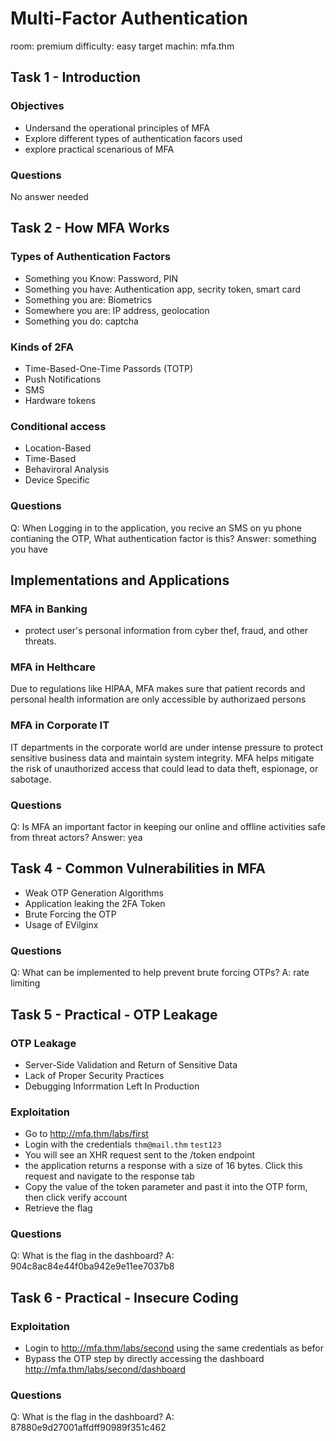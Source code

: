# Multi-Factor Authentication
room: premium
difficulty: easy
target machin: mfa.thm

## Task 1 - Introduction

### Objectives
- Undersand the operational principles of MFA
- Explore different types of authentication facors used
- explore practical scenarious of MFA

### Questions
No answer needed
## Task 2 - How MFA Works

### Types of Authentication Factors

* Something you Know: Password, PIN
* Something you have: Authentication app, secrity token, smart card
* Something you are: Biometrics
* Somewhere you are: IP address, geolocation
* Something you do: captcha

### Kinds of 2FA

* Time-Based-One-Time Passords (TOTP)
* Push Notifications
* SMS
* Hardware tokens

### Conditional access
* Location-Based
* Time-Based
* Behaviroral Analysis
* Device Specific

### Questions
Q: When Logging in to the application, you recive an SMS on yu phone contianing the OTP, What authentication factor is this?
Answer: something you have

## Implementations and Applications

### MFA in Banking
* protect user's personal information from cyber thef, fraud, and other threats.

### MFA in Helthcare
Due to regulations like HIPAA, MFA makes sure that patient records and personal health information are only accessible by authorizaed persons

### MFA in Corporate IT
IT departments in the corporate world are under intense pressure to protect sensitive business data and maintain system integrity. MFA helps mitigate the risk of unauthorized access that could lead to data theft, espionage, or sabotage.

### Questions
Q: Is MFA an important factor in keeping our online and offline activities safe from threat actors?
Answer: yea

## Task 4 - Common Vulnerabilities in MFA
* Weak OTP Generation Algorithms
* Application leaking the 2FA Token
* Brute Forcing the OTP
* Usage of EVilginx

### Questions
Q: What can be implemented to help prevent brute forcing OTPs?
A: rate limiting

## Task 5 - Practical - OTP Leakage
### OTP Leakage
* Server-Side Validation and Return of Sensitive Data
* Lack of Proper Security Practices
* Debugging Inforrmation Left In Production


### Exploitation

* Go to http://mfa.thm/labs/first
* Login with the credentials `thm@mail.thm` `test123`
* You will see an XHR request sent to the /token endpoint
* the application returns a response with a size of 16 bytes. Click this request and navigate to the response tab
* Copy the value of the token parameter and past it into the OTP form, then click verify account
* Retrieve the flag


### Questions
Q: What is the flag in the dashboard?
A:  904c8ac84e44f0ba942e9e11ee7037b8

## Task 6 - Practical - Insecure Coding

### Exploitation
* Login to http://mfa.thm/labs/second using the same credentials as befor
* Bypass the OTP step by directly accessing the dashboard http://mfa.thm/labs/second/dashboard


### Questions
Q: What is the flag in the dashboard?
A: 87880e9d27001affdff90989f351c462
